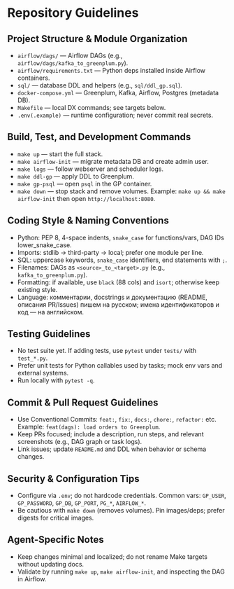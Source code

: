 # Repository Guidelines

## Project Structure & Module Organization
- `airflow/dags/` — Airflow DAGs (e.g., `airflow/dags/kafka_to_greenplum.py`).
- `airflow/requirements.txt` — Python deps installed inside Airflow containers.
- `sql/` — database DDL and helpers (e.g., `sql/ddl_gp.sql`).
- `docker-compose.yml` — Greenplum, Kafka, Airflow, Postgres (metadata DB).
- `Makefile` — local DX commands; see targets below.
- `.env(.example)` — runtime configuration; never commit real secrets.

## Build, Test, and Development Commands
- `make up` — start the full stack.
- `make airflow-init` — migrate metadata DB and create admin user.
- `make logs` — follow webserver and scheduler logs.
- `make ddl-gp` — apply DDL to Greenplum.
- `make gp-psql` — open `psql` in the GP container.
- `make down` — stop stack and remove volumes.
Example: `make up && make airflow-init` then open `http://localhost:8080`.

## Coding Style & Naming Conventions
- Python: PEP 8, 4-space indents, `snake_case` for functions/vars, DAG IDs lower_snake_case.
- Imports: stdlib → third-party → local; prefer one module per line.
- SQL: uppercase keywords, `snake_case` identifiers, end statements with `;`.
- Filenames: DAGs as `<source>_to_<target>.py` (e.g., `kafka_to_greenplum.py`).
- Formatting: if available, use `black` (88 cols) and `isort`; otherwise keep existing style.
- Language: комментарии, docstrings и документацию (README, описания PR/Issues) пишем на русском; имена идентификаторов и код — на английском.

## Testing Guidelines
- No test suite yet. If adding tests, use `pytest` under `tests/` with `test_*.py`.
- Prefer unit tests for Python callables used by tasks; mock env vars and external systems.
- Run locally with `pytest -q`.

## Commit & Pull Request Guidelines
- Use Conventional Commits: `feat:`, `fix:`, `docs:`, `chore:`, `refactor:` etc. Example: `feat(dags): load orders to Greenplum`.
- Keep PRs focused; include a description, run steps, and relevant screenshots (e.g., DAG graph or task logs).
- Link issues; update `README.md` and DDL when behavior or schema changes.

## Security & Configuration Tips
- Configure via `.env`; do not hardcode credentials. Common vars: `GP_USER`, `GP_PASSWORD`, `GP_DB`, `GP_PORT`, `PG_*`, `AIRFLOW_*`.
- Be cautious with `make down` (removes volumes). Pin images/deps; prefer digests for critical images.

## Agent-Specific Notes
- Keep changes minimal and localized; do not rename Make targets without updating docs.
- Validate by running `make up`, `make airflow-init`, and inspecting the DAG in Airflow.
